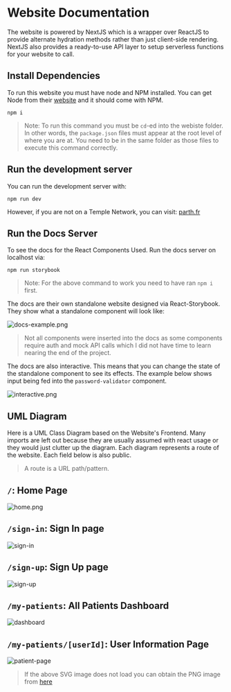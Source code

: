 # Website Documentation

The website is powered by NextJS which is a wrapper over ReactJS to provide alternate hydration methods rather than just client-side rendering. NextJS also provides a ready-to-use API layer to setup serverless functions for your website to call.

## Install Dependencies

To run this website you must have node and NPM installed. You can get Node from their [website](https://nodejs.org/en/download) and it should come with NPM.

```
npm i
```
> Note: To run this command you must be `cd`-ed into the webiste folder. In other words, the `package.json` files must appear at the root level of where you are at. You need to be in the same folder as those files to execute this command correctly. 


## Run the development server

You can run the development server with:

```
npm run dev
```

However, if you are not on a Temple Network, you can visit: [parth.fr](https://www.parth.fr/)

## Run the Docs Server

To see the docs for the React Components Used. Run the docs server on localhost via:

```
npm run storybook
```

> Note: For the above command to work you need to have ran `npm i` first. 

The docs are their own standalone website designed via React-Storybook. They show what a standalone component will look like:

![docs-example.png](./assets/docs-example.png)

> Not all components were inserted into the docs as some components require auth and mock API calls which I did not have time to learn nearing the end of the project.

The docs are also interactive. This means that you can change the state of the standalone component to see its effects. The example below shows input being fed into the `password-validator` component. 

![interactive.png](./assets/interactive.png)


## UML Diagram

Here is a UML Class Diagram based on the Website's Frontend. Many imports are left out because they are usually assumed with react usage or they would just clutter up the diagram. Each diagram represents a route of the website. Each field below is also public. 

> A route is a URL path/pattern.

## `/`: Home Page
![home.png](./assets/home.png)

## `/sign-in`: Sign In page
![sign-in](./assets/sign-in.png)


## `/sign-up`: Sign Up page
![sign-up](./assets/sign-up.png)


## `/my-patients`: All Patients Dashboard
![dashboard](./assets/dashboard.png)

## `/my-patients/[userId]`: User Information Page

![patient-page](./assets/patient-page.png)


> If the above SVG image does not load you can obtain the PNG image from [here](./public/FE-UML.png)
